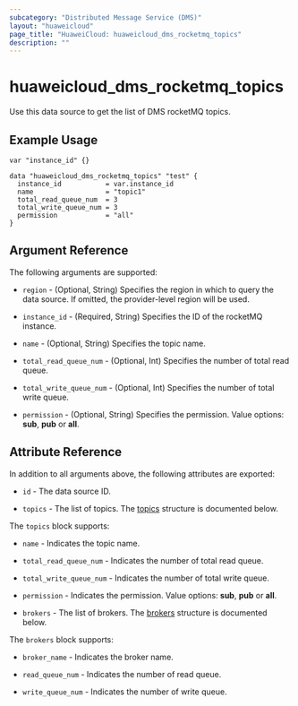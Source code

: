 ```yaml
---
subcategory: "Distributed Message Service (DMS)"
layout: "huaweicloud"
page_title: "HuaweiCloud: huaweicloud_dms_rocketmq_topics"
description: ""
---
```


# huaweicloud_dms_rocketmq_topics

Use this data source to get the list of DMS rocketMQ topics.

## Example Usage

```hcl
var "instance_id" {}

data "huaweicloud_dms_rocketmq_topics" "test" {
  instance_id           = var.instance_id
  name                  = "topic1"
  total_read_queue_num  = 3
  total_write_queue_num = 3
  permission            = "all"
}
```

## Argument Reference

The following arguments are supported:

* `region` - (Optional, String) Specifies the region in which to query the data source.
  If omitted, the provider-level region will be used.

* `instance_id` - (Required, String) Specifies the ID of the rocketMQ instance.

* `name` - (Optional, String) Specifies the topic name.

* `total_read_queue_num` - (Optional, Int) Specifies the number of total read queue.

* `total_write_queue_num` - (Optional, Int) Specifies the number of total write queue.

* `permission` - (Optional, String) Specifies the permission. Value options: **sub**, **pub** or **all**.

## Attribute Reference

In addition to all arguments above, the following attributes are exported:

* `id` - The data source ID.

* `topics` - The list of topics.
  The [topics](#DMS_rockermq_topics) structure is documented below.

<a name="DMS_rockermq_topics"></a>
The `topics` block supports:

* `name` - Indicates the topic name.

* `total_read_queue_num` - Indicates the number of total read queue.

* `total_write_queue_num` - Indicates the number of total write queue.

* `permission` - Indicates the permission. Value options: **sub**, **pub** or **all**.

* `brokers` - The list of brokers.
  The [brokers](#DMS_rockermq_topic_brokers) structure is documented below.

<a name="DMS_rockermq_topic_brokers"></a>
The `brokers` block supports:

* `broker_name` - Indicates the broker name.

* `read_queue_num` - Indicates the number of read queue.

* `write_queue_num` - Indicates the number of write queue.
